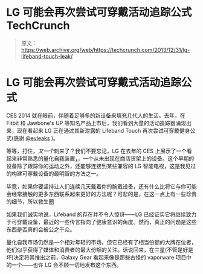 # LG 可能会再次尝试可穿戴活动追踪公式 TechCrunch

> 原文：<https://web.archive.org/web/https://techcrunch.com/2013/12/31/lg-lifeband-touch-leak/>

# LG 可能会再次尝试可穿戴式活动追踪公式

CES 2014 就在眼前，伴随着足够多的新设备来填充几代人的生活。去年，在 Fitbit 和 Jawbone's UP 等知名产品上市后，我们看到大量的活动追踪器涌现出来，现在看起来 LG 正在通过其新泄露的 Lifeband Touch 再次尝试可穿戴健身公式(感谢 [@evleaks](https://web.archive.org/web/20221210002457/https://twitter.com/evleaks/status/417974227002609664/photo/1) )。

等等，打住，*又一个*刺来了？我们不要忘记，LG 在去年的 CES 上展示了一个看起来非常熟悉的量化自我装置[，](https://web.archive.org/web/20221210002457/http://www.engadget.com/2013/01/09/lgs-smart-activity-tracker-hands-on/)，一个从未出现在商店货架上的设备。这个早期的设备除了跟踪你的运动之外，还能够连接到某些兼容的 LG 智能电视，这是我见过的构建可穿戴设备的最明智的方法之一。

毕竟，如果你要坚持让人们连续几天戴着你的腕戴设备，还有什么比将它与你可能会经常接触的更多东西联系起来更好的方法呢？可悲的是，在这一点上有一些珍贵的细节，所以救生圈

如果我们诚实地说，Lifeband 的存在并不令人惊讶——LG 已经证实它将继续致力于可穿戴设备，最近的一些传言指向了健康意识的角度。然而，真正的问题是这些东西是否真的会被公之于众。

量化自我市场仍然是一个相对年轻的市场，但它已经有了相当份额的大牌在位者，他们似乎获得了媒体和消费者的最大份额的关注。话说回来，在三星(不管是好是坏)决定将其推出之前，Galaxy Gear 看起来像是那些古怪的 vaporware 项目中的一个——也许 LG 会不顾一切地发布这个东西。